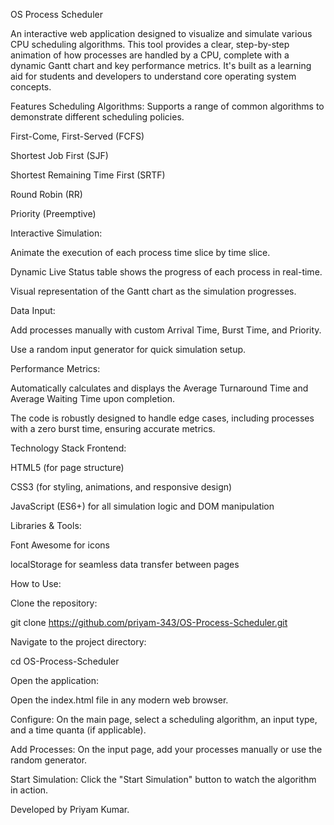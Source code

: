 OS Process Scheduler

An interactive web application designed to visualize and simulate various CPU scheduling algorithms. This tool provides a clear, step-by-step animation of how processes are handled by a CPU, complete with a dynamic Gantt chart and key performance metrics. It's built as a learning aid for students and developers to understand core operating system concepts.

Features
Scheduling Algorithms: Supports a range of common algorithms to demonstrate different scheduling policies.

First-Come, First-Served (FCFS)

Shortest Job First (SJF)

Shortest Remaining Time First (SRTF)

Round Robin (RR)

Priority (Preemptive)

Interactive Simulation:

Animate the execution of each process time slice by time slice.

Dynamic Live Status table shows the progress of each process in real-time.

Visual representation of the Gantt chart as the simulation progresses.

Data Input:

Add processes manually with custom Arrival Time, Burst Time, and Priority.

Use a random input generator for quick simulation setup.

Performance Metrics:

Automatically calculates and displays the Average Turnaround Time and Average Waiting Time upon completion.

The code is robustly designed to handle edge cases, including processes with a zero burst time, ensuring accurate metrics.

Technology Stack
Frontend:

HTML5 (for page structure)

CSS3 (for styling, animations, and responsive design)

JavaScript (ES6+) for all simulation logic and DOM manipulation

Libraries & Tools:

Font Awesome for icons

localStorage for seamless data transfer between pages

How to Use:

Clone the repository:

git clone https://github.com/priyam-343/OS-Process-Scheduler.git


Navigate to the project directory:

cd OS-Process-Scheduler


Open the application:

Open the index.html file in any modern web browser.

Configure: On the main page, select a scheduling algorithm, an input type, and a time quanta (if applicable).

Add Processes: On the input page, add your processes manually or use the random generator.

Start Simulation: Click the "Start Simulation" button to watch the algorithm in action.

Developed by Priyam Kumar.